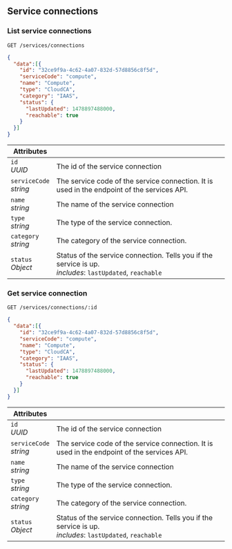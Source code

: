 ## Service connections


<!-------------------- LIST ORGANIZATIONS -------------------->
### List service connections

`GET /services/connections`

```json
{
  "data":[{
    "id": "32ce9f9a-4c62-4a07-832d-57d8856c8f5d",
    "serviceCode": "compute",
    "name": "Compute",
    "type": "CloudCA",
    "category": "IAAS",
    "status": {  
      "lastUpdated": 1478897488000,
      "reachable": true
    }
  }]
}
```

Attributes | &nbsp;
---- | -----------
`id`<br/>*UUID* | The id of the service connection
`serviceCode`<br/>*string* | The service code of the service connection. It is used in the endpoint of the services API.
`name`<br/>*string* | The name of the service connection
`type`<br/>*string* | The type of the service connection.
`category`<br/>*string* | The category of the service connection.
`status`<br/>*Object* | Status of the service connection. Tells you if the service is up.<br/>*includes*: `lastUpdated`, `reachable`


<!-------------------- GET ORGANIZATION -------------------->

### Get service connection

`GET /services/connections/:id`

```json
{
  "data":[{
    "id": "32ce9f9a-4c62-4a07-832d-57d8856c8f5d",
    "serviceCode": "compute",
    "name": "Compute",
    "type": "CloudCA",
    "category": "IAAS",
    "status": {  
      "lastUpdated": 1478897488000,
      "reachable": true
    }
  }]
}
```


Attributes | &nbsp;
---- | -----------
`id`<br/>*UUID* | The id of the service connection
`serviceCode`<br/>*string* | The service code of the service connection. It is used in the endpoint of the services API.
`name`<br/>*string* | The name of the service connection
`type`<br/>*string* | The type of the service connection.
`category`<br/>*string* | The category of the service connection.
`status`<br/>*Object* | Status of the service connection. Tells you if the service is up.<br/>*includes*: `lastUpdated`, `reachable`
